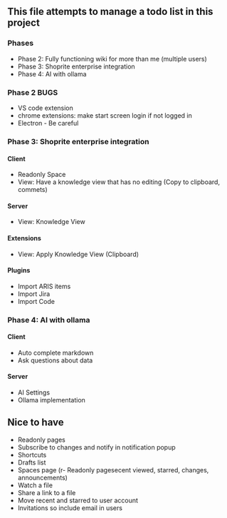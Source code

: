 ## This file attempts to manage a todo list in this project

### Phases
- Phase 2: Fully functioning wiki for more than me (multiple users)
- Phase 3: Shoprite enterprise integration
- Phase 4: AI with ollama

### Phase 2 BUGS
- VS code extension
- chrome extensions: make start screen login if not logged in
- Electron - Be careful

### Phase 3: Shoprite enterprise integration
#### Client
- Readonly Space
- View: Have a knowledge view that has no editing (Copy to clipboard, commets)

#### Server
- View: Knowledge View 

#### Extensions
- View: Apply Knowledge View (Clipboard)

#### Plugins
- Import ARIS items
- Import Jira
- Import Code 

### Phase 4: AI with ollama
#### Client
- Auto complete markdown
- Ask questions about data

#### Server
- AI Settings
- Ollama implementation

## Nice to have
- Readonly pages
- Subscribe to changes and notify in notification popup
- Shortcuts
- Drafts list
- Spaces page (r- Readonly pagesecent viewed, starred, changes, announcements)
- Watch a file
- Share a link to a file
- Move recent and starred to user account
- Invitations so include email in users
